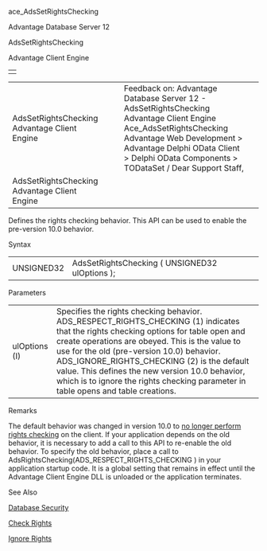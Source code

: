 ace\_AdsSetRightsChecking




Advantage Database Server 12  

AdsSetRightsChecking

Advantage Client Engine

|  |
| --- |
|  |

|  |  |  |  |  |
| --- | --- | --- | --- | --- |
| AdsSetRightsChecking  Advantage Client Engine |  |  | Feedback on: Advantage Database Server 12 - AdsSetRightsChecking Advantage Client Engine Ace\_AdsSetRightsChecking Advantage Web Development > Advantage Delphi OData Client > Delphi OData Components > TODataSet / Dear Support Staff, |  |
| AdsSetRightsChecking  Advantage Client Engine |  |  |  |  |

Defines the rights checking behavior. This API can be used to enable the pre-version 10.0 behavior.

Syntax

|  |  |
| --- | --- |
| UNSIGNED32 | AdsSetRightsChecking ( UNSIGNED32 ulOptions ); |

Parameters

|  |  |
| --- | --- |
| ulOptions (I) | Specifies the rights checking behavior.    ADS\_RESPECT\_RIGHTS\_CHECKING (1) indicates that the rights checking options for table open and create operations are obeyed. This is the value to use for the old (pre-version 10.0) behavior.    ADS\_IGNORE\_RIGHTS\_CHECKING (2) is the default value. This defines the new version 10.0 behavior, which is to ignore the rights checking parameter in table opens and table creations. |

Remarks

The default behavior was changed in version 10.0 to [no longer perform rights checking](master_database_security.htm) on the client. If your application depends on the old behavior, it is necessary to add a call to this API to re-enable the old behavior. To specify the old behavior, place a call to AdsRightsChecking(ADS\_RESPECT\_RIGHTS\_CHECKING ) in your application startup code. It is a global setting that remains in effect until the Advantage Client Engine DLL is unloaded or the application terminates.

See Also

[Database Security](master_database_security.htm)

[Check Rights](master_check_rights.htm)

[Ignore Rights](master_ignore_rights.htm)
